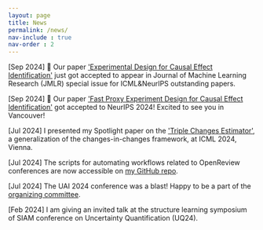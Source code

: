 ```yaml
---
layout: page
title: News
permalink: /news/
nav-include : true
nav-order : 2
---
```


[Sep 2024] 🎉 Our paper ['Experimental Design for Causal Effect Identification'](https://arxiv.org/pdf/2205.02232) just got accepted to appear in Journal of Machine Learning Research (JMLR) special issue for ICML&NeurIPS outstanding papers.

[Sep 2024] 🎉 Our paper ['Fast Proxy Experiment Design for Causal Effect Identification'](https://arxiv.org/html/2407.05330v1) got accepted to NeurIPS 2024! Excited to see you in Vancouver!

[Jul 2024] I presented my Spotlight paper on the ['Triple Changes Estimator'](https://icml.cc/virtual/2024/poster/32647), a generalization of the changes-in-changes framework, at ICML 2024, Vienna.

[Jul 2024] The scripts for automating workflows related to OpenReview conferences are now accessible on [my GitHub repo](https://github.com/SinaAkbarii/OpenReview_workflow).

[Jul 2024] The UAI 2024 conference was a blast! Happy to be a part of the [organizing committee](https://www.auai.org/uai2024/organizing_committee).

[Feb 2024] I am giving an invited talk at the structure learning symposium of SIAM conference on Uncertainty Quantification (UQ24).
